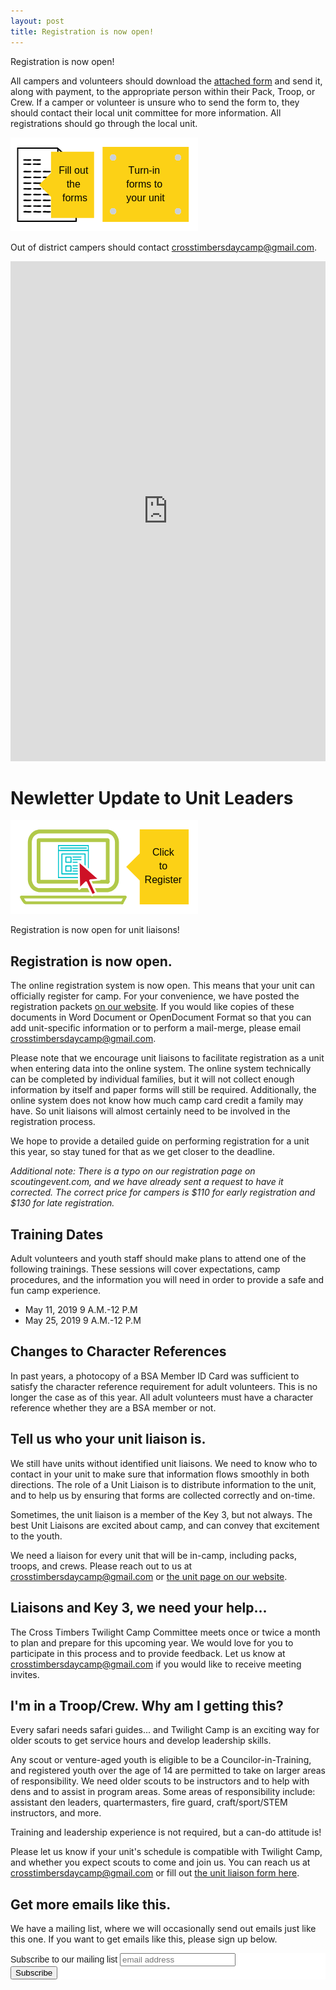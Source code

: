```yaml
---
layout: post
title: Registration is now open!
---
```


Registration is now open!

All campers and volunteers should download the [attached form](/public/content/forms/2019-daycamp-packet.pdf) and send it, along with payment, to the appropriate person within their Pack, Troop, or Crew.  If a camper or volunteer is unsure who to send the form to, they should contact their local unit committee for more information.  All registrations should go through the local unit.

[![Notify Your Unit](/public/content/images/notify-your-pack.png)](/public/content/forms/2019-daycamp-packet.pdf)

Out of district campers should contact [crosstimbersdaycamp@gmail.com](mailto:crosstimbersdaycamp@gmail.com).

<iframe src="https://onedrive.live.com/embed?cid=FDB990AE1C7681FF&resid=FDB990AE1C7681FF%216842&authkey=AOlur1ZoXOJMNSI&em=2" width="100%" height="800px" frameborder="0"></iframe>

# Newletter Update to Unit Leaders

[![Click to Register](/public/content/images/click-to-register.png)](https://scoutingevent.com/662-25620-60876)

Registration is now open for unit liaisons!

## Registration is now open.

The online registration system is now open.  This means that your unit can officially register for camp.  For your convenience, we have posted the registration packets [on our website](https://crosstimbersdaycamp.github.io/registration/).  If you would like copies of these documents in Word Document or OpenDocument Format so that you can add unit-specific information or to perform a mail-merge, please email [crosstimbersdaycamp@gmail.com](mailto:crosstimbersdaycamp@gmail.com).

Please note that we encourage unit liaisons to facilitate registration as a unit when entering data into the online system.  The online system technically can be completed by individual families, but it will not collect enough information by itself and paper forms will still be required.  Additionally, the online system does not know how much camp card credit a family may have.  So unit liaisons will almost certainly need to be involved in the registration process.

We hope to provide a detailed guide on performing registration for a unit this year, so stay tuned for that as we get closer to the deadline.

_Additional note: There is a typo on our registration page on scoutingevent.com, and we have already sent a request to have it corrected.  The correct price for campers is $110 for early registration and $130 for late registration._

## Training Dates

Adult volunteers and youth staff should make plans to attend one of the following trainings.  These sessions will cover expectations, camp procedures, and the information you will need in order to provide a safe and fun camp experience.

- May 11, 2019 9 A.M.-12 P.M
- May 25, 2019 9 A.M.-12 P.M

## Changes to Character References

In past years, a photocopy of a BSA Member ID Card was sufficient to satisfy the character reference requirement for adult volunteers.  This is no longer the case as of this year.  All adult volunteers must have a character reference whether they are a BSA member or not.

## Tell us who your unit liaison is.

We still have units without identified unit liaisons.  We need to know who to contact in your unit to make sure that information flows smoothly in both directions.  The role of a Unit Liaison is to distribute information to the unit, and to help us by ensuring that forms are collected correctly and on-time.

Sometimes, the unit liaison is a member of the Key 3, but not always.  The best Unit Liaisons are excited about camp, and can convey that excitement to the youth.

We need a liaison for every unit that will be in-camp, including packs, troops, and crews.  Please reach out to us at [crosstimbersdaycamp@gmail.com](mailto:crosstimbersdaycamp@gmail.com) or [the unit page on our website](/units/).

## Liaisons and Key 3, we need your help...

The Cross Timbers Twilight Camp Committee meets once or twice a month to plan and prepare for this upcoming year.  We would love for you to participate in this process and to provide feedback.  Let us know at [crosstimbersdaycamp@gmail.com](mailto:crosstimbersdaycamp@gmail.com) if you would like to receive meeting invites.

## I'm in a Troop/Crew.  Why am I getting this?

Every safari needs safari guides... and Twilight Camp is an exciting way for older scouts to get service hours and develop leadership skills. 

Any scout or venture-aged youth is eligible to be a Councilor-in-Training, and registered youth over the age of 14 are permitted to take on larger areas of responsibility.  We need older scouts to be instructors and to help with dens and to assist in program areas.  Some areas of responsibility include: assistant den leaders, quartermasters, fire guard, craft/sport/STEM instructors, and more.

Training and leadership experience is not required, but a can-do attitude is!

Please let us know if your unit's schedule is compatible with Twilight Camp, and whether you expect scouts to come and join us.  You can reach us at [crosstimbersdaycamp@gmail.com](mailto:crosstimbersdaycamp@gmail.com) or fill out [the unit liaison form here](/units/).

## Get more emails like this.

We have a mailing list, where we will occasionally send out emails just like this one.  If you want to get emails like this, please sign up below.

<!-- Begin Mailchimp Signup Form -->
<link href="//cdn-images.mailchimp.com/embedcode/slim-10_7.css" rel="stylesheet" type="text/css">
<style type="text/css">
	#mc_embed_signup{background:#fff; clear:left; font:14px Helvetica,Arial,sans-serif; }
	/* Add your own Mailchimp form style overrides in your site stylesheet or in this style block.
	   We recommend moving this block and the preceding CSS link to the HEAD of your HTML file. */
</style>
<div id="mc_embed_signup">
<form action="https://crosstimbersdistrict.us20.list-manage.com/subscribe/post?u=891c0ef10c4e37d9e4be81b22&amp;id=9952788ab8" method="post" id="mc-embedded-subscribe-form" name="mc-embedded-subscribe-form" class="validate" target="_blank" novalidate>
    <div id="mc_embed_signup_scroll">
	<label for="mce-EMAIL">Subscribe to our mailing list</label>
	<input type="email" value="" name="EMAIL" class="email" id="mce-EMAIL" placeholder="email address" required>
    <!-- real people should not fill this in and expect good things - do not remove this or risk form bot signups-->
    <div style="position: absolute; left: -5000px;" aria-hidden="true"><input type="text" name="b_891c0ef10c4e37d9e4be81b22_9952788ab8" tabindex="-1" value=""></div>
    <div class="clear"><input type="submit" value="Subscribe" name="subscribe" id="mc-embedded-subscribe" class="button"></div>
    </div>
</form>
</div>

<!--End mc_embed_signup-->
